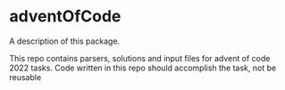 # adventOfCode

A description of this package.

This repo contains parsers, solutions and input files for advent of code 
2022 tasks. Code written in this repo should  accomplish the task, not be 
reusable 
